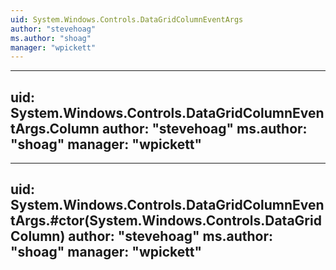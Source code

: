 ```yaml
---
uid: System.Windows.Controls.DataGridColumnEventArgs
author: "stevehoag"
ms.author: "shoag"
manager: "wpickett"
---
```


---
uid: System.Windows.Controls.DataGridColumnEventArgs.Column
author: "stevehoag"
ms.author: "shoag"
manager: "wpickett"
---

---
uid: System.Windows.Controls.DataGridColumnEventArgs.#ctor(System.Windows.Controls.DataGridColumn)
author: "stevehoag"
ms.author: "shoag"
manager: "wpickett"
---
